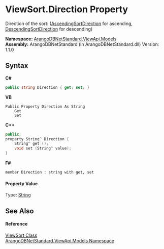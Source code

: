 # ViewSort.Direction Property 
 

Direction of the sort: (<a href="2934134b-4b2f-baeb-b5c6-aa690928fd50">AscendingSortDirection</a> for ascending, <a href="6c4405c4-5b3d-a45d-1de9-4bd434f0872f">DescendingSortDirection</a> for descending)

**Namespace:**&nbsp;<a href="23bbeb16-c099-4f2c-4dad-2e67e1a19df4">ArangoDBNetStandard.ViewApi.Models</a><br />**Assembly:**&nbsp;ArangoDBNetStandard (in ArangoDBNetStandard.dll) Version: 1.1.0

## Syntax

**C#**<br />
``` C#
public string Direction { get; set; }
```

**VB**<br />
``` VB
Public Property Direction As String
	Get
	Set
```

**C++**<br />
``` C++
public:
property String^ Direction {
	String^ get ();
	void set (String^ value);
}
```

**F#**<br />
``` F#
member Direction : string with get, set

```


#### Property Value
Type: <a href="https://docs.microsoft.com/dotnet/api/system.string" target="_blank" rel="noopener noreferrer">String</a>

## See Also


#### Reference
<a href="55639f25-ecae-8c26-c2f5-9876c7b055bc">ViewSort Class</a><br /><a href="23bbeb16-c099-4f2c-4dad-2e67e1a19df4">ArangoDBNetStandard.ViewApi.Models Namespace</a><br />